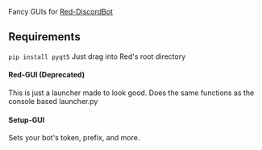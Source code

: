 Fancy GUIs for [Red-DiscordBot](https://github.com/Twentysix26/Red-DiscordBot)

## Requirements 
`pip install pyqt5`
Just drag into Red's root directory

#### Red-GUI (Deprecated)
This is just a launcher made to look good. Does the same functions as the console based launcher.py

#### Setup-GUI
Sets your bot's token, prefix, and more.